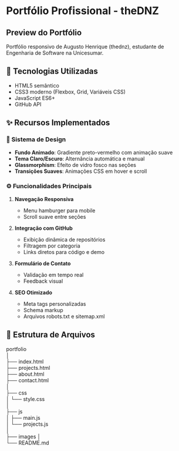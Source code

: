 # Portfólio Profissional - theDNZ

## Preview do Portfólio

Portfólio responsivo de Augusto Henrique (thednz), estudante de Engenharia de Software na Unicesumar.

## 🚀 Tecnologias Utilizadas

- HTML5 semântico
- CSS3 moderno (Flexbox, Grid, Variáveis CSS)
- JavaScript ES6+
- GitHub API

## ✨ Recursos Implementados

### 🎨 Sistema de Design

- **Fundo Animado**: Gradiente preto-vermelho com animação suave
- **Tema Claro/Escuro**: Alternância automática e manual
- **Glassmorphism**: Efeito de vidro fosco nas seções
- **Transições Suaves**: Animações CSS em hover e scroll

### ⚙️ Funcionalidades Principais

1. **Navegação Responsiva**

   - Menu hamburger para mobile
   - Scroll suave entre seções

2. **Integração com GitHub**

   - Exibição dinâmica de repositórios
   - Filtragem por categoria
   - Links diretos para código e demo

3. **Formulário de Contato**

   - Validação em tempo real
   - Feedback visual

4. **SEO Otimizado**
   - Meta tags personalizadas
   - Schema markup
   - Arquivos robots.txt e sitemap.xml

## 📂 Estrutura de Arquivos

portfolio\
│\
├── index.html\
├── projects.html\
├── about.html\
├── contact.html\
│\
├── css\
│ └── style.css\
│\
├── js\
│ ├── main.js\
│ └── projects.js\
│\
├── images
│\
└── README.md
